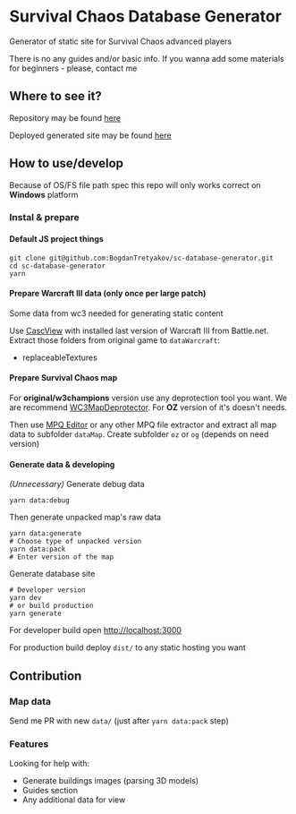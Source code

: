 # Survival Chaos Database Generator

Generator of static site for Survival Chaos advanced players

There is no any guides and/or basic info. If you wanna add some materials for beginners - please, contact me

## Where to see it?

Repository may be found [here](https://github.com/BogdanTretyakov/sc-database-generator)

Deployed generated site may be found [here](https://sc-helper.github.io/)

## How to use/develop

Because of OS/FS file path spec this repo will only works correct on **Windows** platform

### Instal & prepare

#### Default JS project things

```
git clone git@github.com:BogdanTretyakov/sc-database-generator.git
cd sc-database-generator
yarn
```

#### Prepare Warcraft III data (only once per large patch)

Some data from wc3 needed for generating static content

Use [CascView](http://www.zezula.net/en/casc/main.html) with installed last version of Warcraft III from Battle.net. Extract those folders from original game to `dataWarcraft`:

- replaceableTextures

#### Prepare Survival Chaos map

For **original/w3champions** version use any deprotection tool you want. We are recommend [WC3MapDeprotector](https://github.com/speige/WC3MapDeprotector). For **OZ** version of it's doesn't needs.

Then use [MPQ Editor](http://www.zezula.net/en/mpq/download.html) or any other MPQ file extractor and extract all map data to subfolder `dataMap`. Create subfolder `oz` or `og` (depends on need version)

#### Generate data & developing

_(Unnecessary)_ Generate debug data

```
yarn data:debug
```

Then generate unpacked map's raw data

```
yarn data:generate
# Choose type of unpacked version
yarn data:pack
# Enter version of the map
```

Generate database site

```
# Developer version
yarn dev
# or build production
yarn generate
```

For developer build open [http://localhost:3000](http://localhost:3000)

For production build deploy `dist/` to any static hosting you want

## Contribution

### Map data

Send me PR with new `data/` (just after `yarn data:pack` step)

### Features

Looking for help with:

- Generate buildings images (parsing 3D models)
- Guides section
- Any additional data for view
